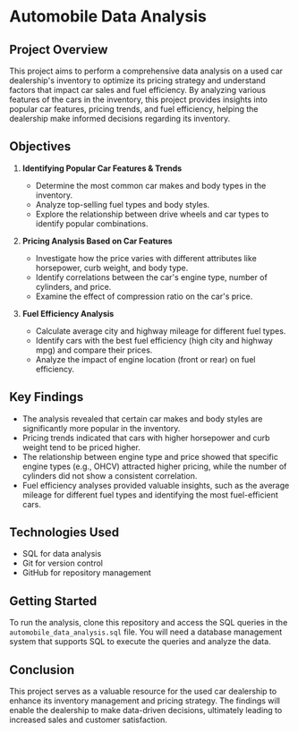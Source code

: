 # Automobile Data Analysis

## Project Overview

This project aims to perform a comprehensive data analysis on a used car dealership's inventory to optimize its pricing strategy and understand factors that impact car sales and fuel efficiency. By analyzing various features of the cars in the inventory, this project provides insights into popular car features, pricing trends, and fuel efficiency, helping the dealership make informed decisions regarding its inventory.

## Objectives

1. **Identifying Popular Car Features & Trends**
   - Determine the most common car makes and body types in the inventory.
   - Analyze top-selling fuel types and body styles.
   - Explore the relationship between drive wheels and car types to identify popular combinations.

2. **Pricing Analysis Based on Car Features**
   - Investigate how the price varies with different attributes like horsepower, curb weight, and body type.
   - Identify correlations between the car's engine type, number of cylinders, and price.
   - Examine the effect of compression ratio on the car's price.

3. **Fuel Efficiency Analysis**
   - Calculate average city and highway mileage for different fuel types.
   - Identify cars with the best fuel efficiency (high city and highway mpg) and compare their prices.
   - Analyze the impact of engine location (front or rear) on fuel efficiency.

## Key Findings

- The analysis revealed that certain car makes and body styles are significantly more popular in the inventory.
- Pricing trends indicated that cars with higher horsepower and curb weight tend to be priced higher.
- The relationship between engine type and price showed that specific engine types (e.g., OHCV) attracted higher pricing, while the number of cylinders did not show a consistent correlation.
- Fuel efficiency analyses provided valuable insights, such as the average mileage for different fuel types and identifying the most fuel-efficient cars.

## Technologies Used

- SQL for data analysis
- Git for version control
- GitHub for repository management

## Getting Started

To run the analysis, clone this repository and access the SQL queries in the `automobile_data_analysis.sql` file. You will need a database management system that supports SQL to execute the queries and analyze the data.

## Conclusion

This project serves as a valuable resource for the used car dealership to enhance its inventory management and pricing strategy. The findings will enable the dealership to make data-driven decisions, ultimately leading to increased sales and customer satisfaction.
